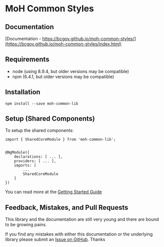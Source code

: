 # MoH Common Styles

## Documentation

[Documentation - https://bcgov.github.io/moh-common-styles/](https://bcgov.github.io/moh-common-styles/index.html)

## Requirements

* node (using 8.9.4, but older versions may be compatible)
* npm (6.4.1, but older versions may be compatible)

## Installation

    npm install --save moh-common-lib


## Setup (Shared Components)

To setup the shared components:



    import { SharedCoreModule } from 'moh-common-lib';


    @NgModule({
        declarations: [ ... ],
        providers: [ ... ],
        imports: [
            ...
            SharedCoreModule
        ]
    })

You can read more at the [Getting Started Guide](https://bcgov.github.io/moh-common-styles/additional-documentation/getting-started.html)


## Feedback, Mistakes, and Pull Requests

This library and the documentation are still very young and there are bound to be growing pains.

If you find any mistakes with either this documentation or the underlying library please submit an [Issue on GitHub](https://github.com/bcgov/moh-common-styles/issues). Thanks
